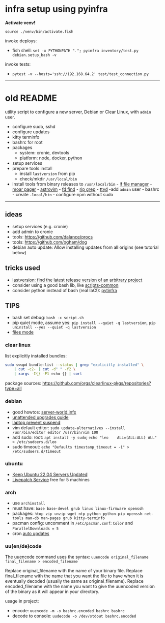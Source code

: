 # infra setup using pyinfra

**Activate venv!**

`source ./venv/bin/activate.fish`

invoke deploys:

- fish shell: `set -x PYTHONPATH "."; pyinfra inventory/test.py debian.setup_bash -v`

invoke tests:

- `pytest -v --hosts='ssh://192.168.64.2' test/test_connection.py`

---

# old README

utility script to configure a new server, Debian or Clear Linux, with `admin` user.

- configure sudo, sshd
- configure updates
- kitty terminfo
- bashrc for root
- packages
  - system: cronie, devtools
  - platform: node, docker, python
- setup services
- prepare tools install
  - install `lastversion` from pip
  - check/mkdir `/usr/local/bin`
- install tools from binary releases to `/usr/local/bin` - [lf file manager](https://github.com/gokcehan/lf) - [moar pager](https://github.com/walles/moar) - [astrovim](https://astronvim.com/Recipes/unattended_install) - [fd find](https://github.com/sharkdp/fd) - [rip grep](https://github.com/BurntSushi/ripgrep) - [ttyd](https://github.com/tsl0922/ttyd)
  -add `admin` user - bashrc - create `.local/bin` - configure npm without sudo

---

## ideas

- setup services (e.g. cronie)
- add admin to cronie
- tools: https://github.com/dalance/procs
- tools: https://github.com/ogham/dog
- debian auto update: Allow installing updates from all origins (see tutorial below)

## tricks used

- [lastversion: find the latest release version of an arbitrary project](https://github.com/dvershinin/lastversion)
- consider using a good bash lib, like [scripts-common](https://gitlab.com/bertrand-benoit/scripts-common)
- consider python instead of bash (real IaC!): [pytinfra](https://docs.pyinfra.com/en/2.x/index.html)

## TIPS

- bash set debug: `bash -x script.sh`
- pip quiet mode, assume yes: `pip install --quiet -q lastversion`, `pip uninstall --yes --quiet -q lastversion`
- [files mode](https://ss64.com/bash/chmod.html)

### clear linux

list explicitly installed bundles:

```sh
sudo swupd bundle-list --status | grep "explicitly installed" \
    | cut -c2- | cut -d" " -f2 \
    | xargs -I{} -P1 echo {} | sort
```

package sources: https://github.com/orgs/clearlinux-pkgs/repositories?type=all

### debian

- good howtos: [server-world.info](https://www.server-world.info/en/)
- [unattended upgrades guide](https://techlabs.blog/categories/debian-linux/automatically-install-updates-using-unattended-upgrades-on-debian-11)
- [laptop prevent suspend](https://gitlab.com/-/snippets/2515869)
- vim default editor: `sudo update-alternatives --install /usr/bin/editor editor /usr/bin/vim 100`
- add sudo: root: `apt install -y sudo`; `echo "leo    ALL=(ALL:ALL) ALL" > /etc/sudoers.d/leo`
- sudo timeout: `echo "Defaults timestamp_timeout = -1" > /etc/sudoers.d/timeout`

### ubuntu

- [Keep Ubuntu 22.04 Servers Updated](https://www.digitalocean.com/community/tutorials/how-to-keep-ubuntu-22-04-servers-updated)
- [Livepatch Service](https://ubuntu.com/security/livepatch) free for 5 machines

### arch

- use `archinstall`
- must have: `base base-devel grub linux linux-firmware openssh`
- packages: `htop zip unzip wget ntp python python-pip openssh net-tools man-db man-pages grub kitty-terminfo`
- pacman config: uncomment in `/etc/pacman.conf`: `Color` and `ParallelDownloads = 5`
- cron [auto updates](https://linuxman.co/linux-desktop/keeping-arch-linux-shiny-with-automatic-updates-using-systemd/)

### uu(en/de)code

The uuencode command uses the syntax: `uuencode original_filename final_filename > encoded_filename`

Replace original_filename with the name of your binary file. Replace final_filename with the name that you want the file to have when it is eventually decoded (usually the same as original_filename). Replace encoded_filename with the name you want to give the uuencoded version of the binary as it will appear in your directory.

usage in project:

- encode: `uuencode -m -o bashrc.encoded bashrc bashrc`
- decode to console: `uudecode -o /dev/stdout bashrc.encoded`
